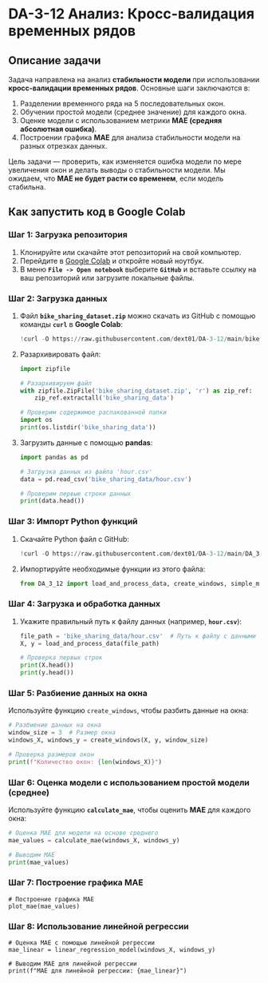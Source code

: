 # DA-3-12 Анализ: Кросс-валидация временных рядов

## Описание задачи

Задача направлена на анализ **стабильности модели** при использовании **кросс-валидации временных рядов**. Основные шаги заключаются в:

1. Разделении временного ряда на 5 последовательных окон.
2. Обучении простой модели (среднее значение) для каждого окна.
3. Оценке модели с использованием метрики **MAE (средняя абсолютная ошибка)**.
4. Построении графика **MAE** для анализа стабильности модели на разных отрезках данных.

Цель задачи — проверить, как изменяется ошибка модели по мере увеличения окон и делать выводы о стабильности модели. Мы ожидаем, что **MAE не будет расти со временем**, если модель стабильна.

## Как запустить код в Google Colab

### Шаг 1: Загрузка репозитория

1. Клонируйте или скачайте этот репозиторий на свой компьютер.
2. Перейдите в [Google Colab](https://colab.research.google.com/) и откройте новый ноутбук.
3. В меню **`File -> Open notebook`** выберите **`GitHub`** и вставьте ссылку на ваш репозиторий или загрузите локальные файлы.

### Шаг 2: Загрузка данных

1. Файл **`bike_sharing_dataset.zip`** можно скачать из GitHub с помощью команды **`curl`** в **Google Colab**:

    ```python
    !curl -O https://raw.githubusercontent.com/dext01/DA-3-12/main/bike_sharing_dataset.zip
    ```

2. Разархивировать файл:

    ```python
    import zipfile

    # Разархивируем файл
    with zipfile.ZipFile('bike_sharing_dataset.zip', 'r') as zip_ref:
        zip_ref.extractall('bike_sharing_data')

    # Проверим содержимое распакованной папки
    import os
    print(os.listdir('bike_sharing_data'))
    ```

3. Загрузить данные с помощью **pandas**:

    ```python
    import pandas as pd

    # Загрузка данных из файла 'hour.csv'
    data = pd.read_csv('bike_sharing_data/hour.csv')

    # Проверим первые строки данных
    print(data.head())
    ```

### Шаг 3: Импорт Python функций

1. Скачайте Python файл с GitHub:

    ```python
    !curl -O https://raw.githubusercontent.com/dext01/DA-3-12/main/DA_3_12.py
    ```

2. Импортируйте необходимые функции из этого файла:

    ```python
    from DA_3_12 import load_and_process_data, create_windows, simple_model, calculate_mae, plot_mae, linear_regression_model
    ```

### Шаг 4: Загрузка и обработка данных

1. Укажите правильный путь к файлу данных (например, **`hour.csv`**):

    ```python
    file_path = 'bike_sharing_data/hour.csv'  # Путь к файлу с данными
    X, y = load_and_process_data(file_path)

    # Проверка первых строк
    print(X.head())
    print(y.head())
    ```

### Шаг 5: Разбиение данных на окна

Используйте функцию `create_windows`, чтобы разбить данные на окна:

```python
# Разбиение данных на окна
window_size = 3  # Размер окна
windows_X, windows_y = create_windows(X, y, window_size)

# Проверка размеров окон
print(f"Количество окон: {len(windows_X)}")
```

### Шаг 6: Оценка модели с использованием простой модели (среднее)

Используйте функцию **`calculate_mae`**, чтобы оценить **MAE** для каждого окна:

```python
# Оценка MAE для модели на основе среднего
mae_values = calculate_mae(windows_X, windows_y)

# Выводим MAE
print(mae_values)
```

### Шаг 7: Построение графика MAE
```
# Построение графика MAE
plot_mae(mae_values)
```

### Шаг 8: Использование линейной регрессии
```
# Оценка MAE с помощью линейной регрессии
mae_linear = linear_regression_model(windows_X, windows_y)

# Выводим MAE для линейной регрессии
print(f"MAE для линейной регрессии: {mae_linear}")
```
